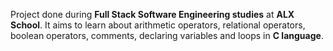 
Project done during **Full Stack Software Engineering studies** at **ALX School**. It aims to learn about arithmetic operators, relational operators, boolean operators, comments, declaring variables and loops in **C language**.


